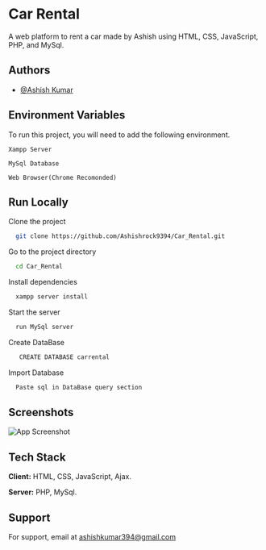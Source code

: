 
# Car Rental

A web platform to rent a car made by Ashish using HTML, CSS, JavaScript, PHP, and MySql.


## Authors

- [@Ashish Kumar](https://www.github.com/AshishRock9394)


## Environment Variables

To run this project, you will need to add the following environment.

`Xampp Server`

`MySql Database`

`Web Browser(Chrome Recomonded)`

## Run Locally

Clone the project

```bash
  git clone https://github.com/Ashishrock9394/Car_Rental.git
```

Go to the project directory

```bash
  cd Car_Rental
```

Install dependencies

```bash
  xampp server install
```

Start the server

```bash
  run MySql server
```
Create DataBase
```bash
   CREATE DATABASE carrental
```
Import Database
```bash
  Paste sql in DataBase query section
```


## Screenshots

![App Screenshot]()


## Tech Stack

**Client:** HTML, CSS, JavaScript, Ajax.

**Server:** PHP, MySql.


## Support

For support, email at ashishkumar394@gmail.com
